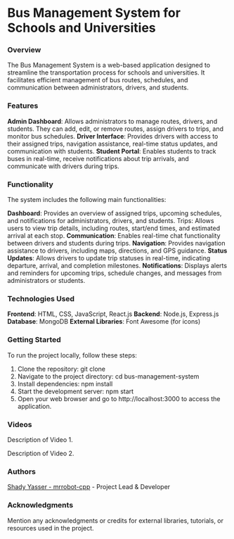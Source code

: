 # Bus Management System for Schools and Universities

### Overview
The Bus Management System is a web-based application designed to streamline the transportation process for schools and universities. It facilitates efficient management of bus routes, schedules, and communication between administrators, drivers, and students.

### Features

**Admin Dashboard**: Allows administrators to manage routes, drivers, and students. They can add, edit, or remove routes, assign drivers to trips, and monitor bus schedules.
**Driver Interface**: Provides drivers with access to their assigned trips, navigation assistance, real-time status updates, and communication with students.
**Student Portal**: Enables students to track buses in real-time, receive notifications about trip arrivals, and communicate with drivers during trips.
### Functionality
The system includes the following main functionalities:

**Dashboard**: Provides an overview of assigned trips, upcoming schedules, and notifications for administrators, drivers, and students.
Trips: Allows users to view trip details, including routes, start/end times, and estimated arrival at each stop.
**Communication**: Enables real-time chat functionality between drivers and students during trips.
**Navigation**: Provides navigation assistance to drivers, including maps, directions, and GPS guidance.
**Status Updates**: Allows drivers to update trip statuses in real-time, indicating departure, arrival, and completion milestones.
**Notifications**: Displays alerts and reminders for upcoming trips, schedule changes, and messages from administrators or students.
### Technologies Used
**Frontend**: HTML, CSS, JavaScript, React.js
**Backend**: Node.js, Express.js
**Database**: MongoDB
**External Libraries**: Font Awesome (for icons)
### Getting Started
To run the project locally, follow these steps:

1. Clone the repository: git clone <repository-url>
2. Navigate to the project directory: cd bus-management-system
3. Install dependencies: npm install
4. Start the development server: npm start
5. Open your web browser and go to http://localhost:3000 to access the application.
### Videos

Description of Video 1.


Description of Video 2.

### Authors
[Shady Yasser - mrrobot-cpp](https://github.com/MrRobot-cpp) - Project Lead & Developer

### Acknowledgments
Mention any acknowledgments or credits for external libraries, tutorials, or resources used in the project.
